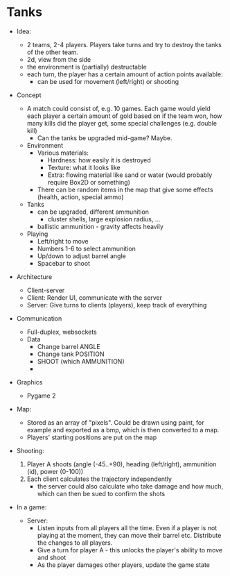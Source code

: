 # Tanks

* Idea:
	* 2 teams, 2-4 players. Players take turns and try to destroy the tanks of the other team.
	* 2d, view from the side
	* the environment is (partially) destructable
	* each turn, the player has a certain amount of action points available:
		* can be used for movement (left/right) or shooting
* Concept
	* A match could consist of, e.g. 10 games. Each game would yield each player
	  a certain amount of gold based on if the team won, how many kills did
	  the player get, some special challenges (e.g. double kill)
		* Can the tanks be upgraded mid-game? Maybe.
	* Environment
		* Various materials:
			* Hardness: how easily it is destroyed
			* Texture: what it looks like
			* Extra: flowing material like sand or water (would probably require Box2D or something)
		* There can be random items in the map that give some effects (health, action, special ammo)
	* Tanks
		* can be upgraded, different ammunition
			* cluster shells, large explosion radius, ...
		* ballistic ammunition - gravity affects heavily
	* Playing
		* Left/right to move
		* Numbers 1-6 to select ammunition
		* Up/down to adjust barrel angle
		* Spacebar to shoot

* Architecture
	* Client-server
	* Client: Render UI, communicate with the server
	* Server: Give turns to clients (players), keep track of everything
* Communication
	* Full-duplex, websockets
	* Data
		* Change barrel ANGLE
		* Change tank POSITION
		* SHOOT (which AMMUNITION)
		* 
* Graphics
	* Pygame 2
* Map:
	* Stored as an array of "pixels". Could be drawn using paint, for example and exported as a bmp, which is then converted to a map.
	* Players' starting positions are put on the map

* Shooting:
	1. Player A shoots (angle (-45..+90), heading (left/right), ammunition (id), power (0-100))
	2. Each client calculates the trajectory independently
		* the server could also calculate who take damage and how much, which can then be sued to confirm the shots


* In a game:
	* Server:
		* Listen inputs from all players all the time. Even if a player is not playing at the moment, they can move their barrel etc.
		  Distribute the changes to all players.
		* Give a turn for player A - this unlocks the player's ability to move and shoot
		* As the player damages other players, update the game state
